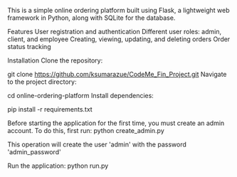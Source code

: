 This is a simple online ordering platform built using Flask, a lightweight web framework in Python, along with SQLite for the database.


Features
User registration and authentication
Different user roles: admin, client, and employee
Creating, viewing, updating, and deleting orders
Order status tracking

Installation
Clone the repository:

git clone https://github.com/ksumarazue/CodeMe_Fin_Project.git
Navigate to the project directory:

cd online-ordering-platform
Install dependencies:

pip install -r requirements.txt

Before starting the application for the first time, you must create an admin account. To do this, first run:
python create_admin.py

This operation will create the user 'admin' with the password 'admin_password'

Run the application:
python run.py
